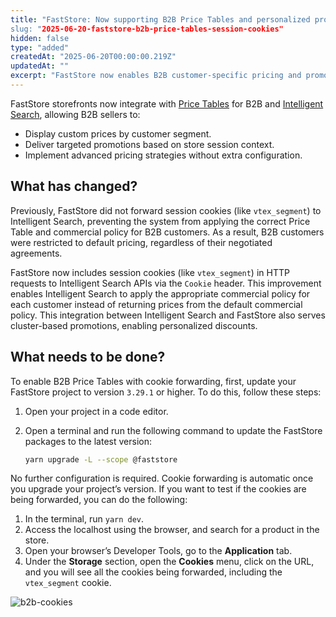 ```yaml
---
title: "FastStore: Now supporting B2B Price Tables and personalized promotions”
slug: "2025-06-20-faststore-b2b-price-tables-session-cookies"
hidden: false
type: "added"
createdAt: "2025-06-20T00:00:00.219Z"
updatedAt: ""
excerpt: "FastStore now enables B2B customer-specific pricing and promotions by automatically forwarding session cookies to Intelligent Search, ensuring personalized experiences for customers."
---
```


FastStore storefronts now integrate with [Price Tables](https://help.vtex.com/pt/tutorial/creating-price-tables--58YmY2Iwggyw4WeSCGg24S) for B2B and [Intelligent Search](https://help.vtex.com/en/tutorial/intelligent-search-overview--5o8ixTpYIxx3uJD0B1xp3z?&utm_source=autocomplete), allowing B2B sellers to:

- Display custom prices by customer segment.
- Deliver targeted promotions based on store session context.
- Implement advanced pricing strategies without extra configuration.

## What has changed?

Previously, FastStore did not forward session cookies (like `vtex_segment`) to Intelligent Search, preventing the system from applying the correct Price Table and commercial policy for B2B customers. As a result, B2B customers were restricted to default pricing, regardless of their negotiated agreements.

FastStore now includes session cookies (like `vtex_segment`) in  HTTP requests to Intelligent Search APIs via the `Cookie` header. This improvement enables Intelligent Search to apply the appropriate commercial policy for each customer instead of returning prices from the default commercial policy. This integration between Intelligent Search and FastStore also serves cluster-based promotions, enabling personalized discounts.

## What needs to be done?

To enable B2B Price Tables with cookie forwarding, first, update your FastStore project to version `3.29.1` or higher. To do this, follow these steps:

1. Open your project in a code editor.
2. Open a terminal and run the following command to update the FastStore packages to the latest version:

    ```bash
    yarn upgrade -L --scope @faststore
    ```

No further configuration is required. Cookie forwarding is automatic once you upgrade your project’s version. If you want to test if the cookies are being forwarded, you can do the following:

1. In the terminal, run `yarn dev`.
2. Access the localhost using the browser, and search for a product in the store.
3. Open your browser’s Developer Tools, go to the **Application** tab.
4. Under the **Storage** section, open the **Cookies** menu, click on the URL, and you will see all the cookies being forwarded, including the `vtex_segment` cookie.

![b2b-cookies](https://vtexhelp.vtexassets.com/assets/docs/src/b2b-events___70e69c8494f863d0c6a59929349b3d34.gif)

